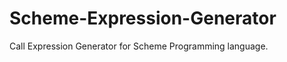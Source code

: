 Scheme-Expression-Generator
===========================

Call Expression Generator for Scheme Programming language.
